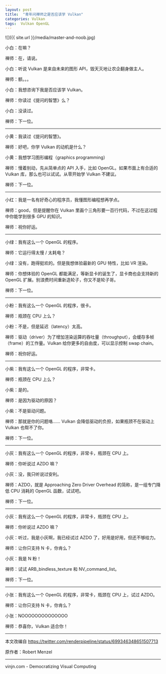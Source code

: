 ```yaml
---
layout: post
title:  "青年问禅师之是否应该学 Vulkan"
categories: Vulkan
tags:  Vulkan OpenGL
---
```


![]({{ site.url }}/media/master-and-noob.jpg)

小白：在嘛？

禅师：在，请说。

小白：听说 Vulkan 是来自未来的图形 API，毁天灭地让农企翻身做主人。

禅师：额。。。

小白：我想咨询下我是否应该学 Vulkan。

禅师：你读过《提问的智慧》么？

小白：没读过。

禅师：下一位。




----

小黄：我读过《提问的智慧》。

禅师：好吧，你学 Vulkan 的动机是什么？

小黄：我想学习图形编程（graphics programming）

禅师：慢着别动，先从简单点的 API 入手，比如 OpenGL。如果市面上有合适的 Vulkan 库，那么也可以试试。从零开始学 Vulkan 不建议。

禅师：下一位。

----

小红：我是一名有好奇心的程序员，我懂图形编程想再学点。

禅师：good，但是提醒你在 Vulkan 里画个三角形要一百行代码，不过在这过程中你能学到很多 GPU 的知识。

禅师：祝你好运。

----

小绿：我有这么一个 OpenGL 的程序。

禅师：它运行得太慢 / 太耗电？

小绿：没有，跑得挺欢的。但是我想体验最新的 GPU 特性，比如 VR 渲染。

禅师：你想体验的 OpenGL 都能满足，等新显卡的诞生了，显卡商也会支持新的 OpenGL 扩展。别浪费时间重新造轮子，你又不是轮子哥。

禅师：下一位。

----

小粉：我有这么一个 OpenGL 的程序，很卡。

禅师：瓶颈在 CPU 上么？

小粉：不是，但是延迟（latency）太高。

禅师：驱动（driver）为了增加渲染运算的吞吐量（throughput），会缓存多帧（frame）的工作量。Vulkan 给你更多的自由度，可以显示控制 swap chain。

禅师：祝你好运。

----

小紫：我有这么一个 OpenGL 的程序，非常卡。

禅师：瓶颈在 CPU 上么？

小紫：是的。

禅师：是因为驱动的原因？

小紫：不是驱动问题。

禅师：那就是你的问题咯…… Vulkan 会降低驱动的负担，如果瓶颈不在驱动上 Vulkan 也帮不了你。

禅师：下一位。

----

小灰：我有这么一个 OpenGL 的程序，非常卡，瓶颈在 CPU 上。

禅师：你听说过 AZDO 嘛？

小灰：没，我只听说过安利。

禅师：AZDO，就是 Approaching Zero Driver Overhead 的简称，是一组专门降低 CPU 消耗的 OpenGL 函数，试试吧。

禅师：下一位。

----

小灰：我有这么一个 OpenGL 的程序，非常卡，瓶颈在 CPU 上。

禅师：你听说过 AZDO 嘛？

小灰：听过，我是小灰啊，我已经试过 AZDO 了，好用是好用，但还不够给力。

禅师：让你只支持 N 卡，你肯么？

小灰：我是 N 粉！

禅师：试试 ARB_bindless_texture 和 NV_command_list。

禅师：下一位。

----

小张：我有这么一个 OpenGL 的程序，非常卡，瓶颈在 CPU 上，试过 AZDO。

禅师：让你只支持 N 卡，你肯么？

小张：NOOOOOOOOOOOOOO

禅师：恭喜你，Vulkan 适合你！

---
本文改编自 https://twitter.com/renderpipeline/status/699346348651507713

原作者：Robert Menzel

----
vinjn.com - Democratizing Visual Computing
